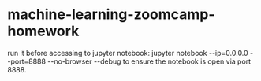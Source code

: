 # machine-learning-zoomcamp-homework
run it before accessing to jupyter notebook: jupyter notebook --ip=0.0.0.0 --port=8888 --no-browser --debug
to ensure the notebook is open via port 8888.